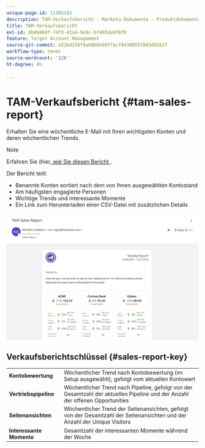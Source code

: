 ```yaml
---
unique-page-id: 11385183
description: TAM-Verkaufsbericht - Marketo-Dokumente - Produktdokumentation
title: TAM-Verkaufsbericht
exl-id: db4680df-74fd-41a4-9e9c-bf405da97bf0
feature: Target Account Management
source-git-commit: 431bd258f9a68bbb9df7acf043085578d3d91b1f
workflow-type: tm+mt
source-wordcount: '126'
ht-degree: 4%

---
```


# TAM-Verkaufsbericht {#tam-sales-report}

Erhalten Sie eine wöchentliche E-Mail mit Ihren wichtigsten Konten und deren wöchentlichen Trends.

>[!NOTE]
>
>Erfahren Sie (hier[, wie Sie diesen Bericht ](/help/marketo/product-docs/target-account-management/measure/tam-report-setup.md).

Der Bericht teilt:

* Benannte Konten sortiert nach dem von Ihnen ausgewählten Kontostand
* Am häufigsten engagierte Personen
* Wichtige Trends und interessante Momente
* Ein Link zum Herunterladen einer CSV-Datei mit zusätzlichen Details

![](assets/tam-sales-report-1.png)

## Verkaufsberichtschlüssel {#sales-report-key}

<table> 
 <tbody> 
  <tr> 
   <td><strong>Kontobewertung</strong></td> 
   <td> 
    <div>
      Wöchentlicher Trend nach Kontobewertung (im Setup ausgewählt), gefolgt vom aktuellen Kontowert 
    </div></td> 
  </tr> 
  <tr> 
   <td><strong>Vertriebspipeline</strong></td> 
   <td> 
    <div>
      Wöchentlicher Trend nach Pipeline, gefolgt von der Gesamtzahl der aktuellen Pipeline und der Anzahl der offenen Opportunities 
    </div></td> 
  </tr> 
  <tr> 
   <td><strong>Seitenansichten</strong></td> 
   <td> 
    <div>
      Wöchentlicher Trend der Seitenansichten, gefolgt von der Gesamtzahl der Seitenansichten und der Anzahl der Unique Visitors 
    </div></td> 
  </tr> 
  <tr> 
   <td><strong>Interessante Momente</strong></td> 
   <td> 
    <div>
      Gesamtzahl der interessanten Momente während der Woche 
    </div></td> 
  </tr> 
 </tbody> 
</table>
